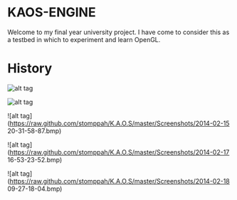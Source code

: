 KAOS-ENGINE
====

Welcome to my final year university project. I have come to consider this as a testbed in which to experiment and learn OpenGL. 

History
====

![alt tag](https://raw.github.com/stomppah/K.A.O.S/master/Screenshots/new-years-eve-sierpinski-neokabuto.png)

![alt tag](https://raw.github.com/stomppah/K.A.O.S/master/Screenshots/2014-01-04.png)

![alt tag](https://raw.github.com/stomppah/K.A.O.S/master/Screenshots/2014-02-15 20-31-58-87.bmp)

![alt tag](https://raw.github.com/stomppah/K.A.O.S/master/Screenshots/2014-02-17 16-53-23-52.bmp)

![alt tag](https://raw.github.com/stomppah/K.A.O.S/master/Screenshots/2014-02-18 09-27-18-04.bmp)
